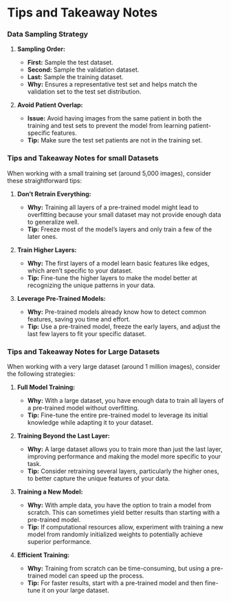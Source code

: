 # Tips and Takeaway Notes

### Data Sampling Strategy

1. **Sampling Order:**
   - **First:** Sample the test dataset.
   - **Second:** Sample the validation dataset.
   - **Last:** Sample the training dataset.
   - **Why:** Ensures a representative test set and helps match the validation set to the test set distribution.

2. **Avoid Patient Overlap:**
   - **Issue:** Avoid having images from the same patient in both the training and test sets to prevent the model from learning patient-specific features.
   - **Tip:** Make sure the test set patients are not in the training set.


### Tips and Takeaway Notes for small Datasets

When working with a small training set (around 5,000 images), consider these straightforward tips:

1. **Don’t Retrain Everything:**
    - **Why:** Training all layers of a pre-trained model might lead to overfitting because your small dataset may not provide enough data to generalize well.
    - **Tip:** Freeze most of the model’s layers and only train a few of the later ones.

2. **Train Higher Layers:**
    - **Why:** The first layers of a model learn basic features like edges, which aren’t specific to your dataset.
    - **Tip:** Fine-tune the higher layers to make the model better at recognizing the unique patterns in your data.
 
 3. **Leverage Pre-Trained Models:**
    - **Why:** Pre-trained models already know how to detect common features, saving you time and effort. 
    - **Tip:** Use a pre-trained model, freeze the early layers, and adjust the last few layers to fit your specific dataset.
    
   
### Tips and Takeaway Notes for Large Datasets

When working with a very large dataset (around 1 million images), consider the following strategies:

1. **Full Model Training:**
    - **Why:** With a large dataset, you have enough data to train all layers of a pre-trained model without overfitting.
    - **Tip:** Fine-tune the entire pre-trained model to leverage its initial knowledge while adapting it to your dataset.

2. **Training Beyond the Last Layer:**
    - **Why:** A large dataset allows you to train more than just the last layer, improving performance and making the model more specific to your task.
    - **Tip:** Consider retraining several layers, particularly the higher ones, to better capture the unique features of your data.
 
 3. **Training a New Model:**
    - **Why:** With ample data, you have the option to train a model from scratch. This can sometimes yield better results than starting with a pre-trained model.
    - **Tip:** If computational resources allow, experiment with training a new model from randomly initialized weights to potentially achieve superior performance.
    
4. **Efficient Training:**
    - **Why:** Training from scratch can be time-consuming, but using a pre-trained model can speed up the process.
    - **Tip:** For faster results, start with a pre-trained model and then fine-tune it on your large dataset.


